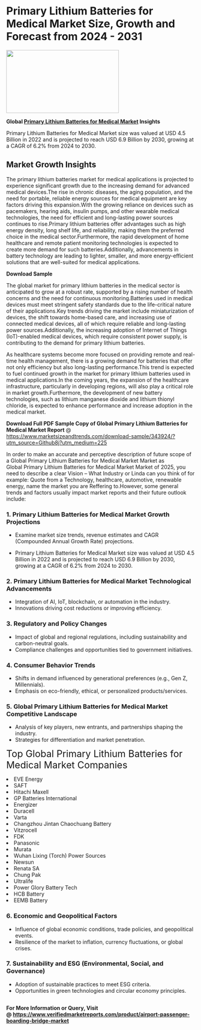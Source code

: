 <H1>Primary Lithium Batteries for Medical Market Size, Growth and Forecast from 2024 - 2031</H1><img class="aligncenter size-medium wp-image-584254" src="https://thirdeyenews.in/wp-content/uploads/2024/09/Global-Market-Research-300x168.jpeg" alt="" width="300" height="168" /><p><strong>Global&nbsp;<a href="https://www.marketsizeandtrends.com/download-sample/343924/?utm_source=Github8j?utm_medium=225">Primary Lithium Batteries for Medical Market</a> Insights</strong></p><p>Primary Lithium Batteries for Medical Market size was valued at USD 4.5 Billion in 2022 and is projected to reach USD 6.9 Billion by 2030, growing at a CAGR of 6.2% from 2024 to 2030.</p><p><h2>Market Growth Insights</h2> <p>The primary lithium batteries market for medical applications is projected to experience significant growth due to the increasing demand for advanced medical devices.The rise in chronic diseases, the aging population, and the need for portable, reliable energy sources for medical equipment are key factors driving this expansion.With the growing reliance on devices such as pacemakers, hearing aids, insulin pumps, and other wearable medical technologies, the need for efficient and long-lasting power sources continues to rise.Primary lithium batteries offer advantages such as high energy density, long shelf life, and reliability, making them the preferred choice in the medical sector.Furthermore, the rapid development of home healthcare and remote patient monitoring technologies is expected to create more demand for such batteries.Additionally, advancements in battery technology are leading to lighter, smaller, and more energy-efficient solutions that are well-suited for medical applications.</p> <p><strong>Download Sample</strong></p> <p>The global market for primary lithium batteries in the medical sector is anticipated to grow at a robust rate, supported by a rising number of health concerns and the need for continuous monitoring.Batteries used in medical devices must meet stringent safety standards due to the life-critical nature of their applications.Key trends driving the market include miniaturization of devices, the shift towards home-based care, and increasing use of connected medical devices, all of which require reliable and long-lasting power sources.Additionally, the increasing adoption of Internet of Things (IoT)-enabled medical devices, which require consistent power supply, is contributing to the demand for primary lithium batteries.</p> <p>As healthcare systems become more focused on providing remote and real-time health management, there is a growing demand for batteries that offer not only efficiency but also long-lasting performance.This trend is expected to fuel continued growth in the market for primary lithium batteries used in medical applications.In the coming years, the expansion of the healthcare infrastructure, particularly in developing regions, will also play a critical role in market growth.Furthermore, the development of new battery technologies, such as lithium manganese dioxide and lithium thionyl chloride, is expected to enhance performance and increase adoption in the medical market.</p> <p><span class=""><strong>Download Full PDF Sample Copy of Global Primary Lithium Batteries for Medical Market Report</strong> @ <a href="https://www.marketsizeandtrends.com/download-sample/343924/?utm_source=Github8j?utm_medium=225" target="_blank">https://www.marketsizeandtrends.com/download-sample/343924/?utm_source=Github8j?utm_medium=225</a></span></p><p>In order to make an accurate and perceptive description of future scope of a Global&nbsp;Primary Lithium Batteries for Medical Market Market as Global&nbsp;Primary Lithium Batteries for Medical Market Market of 2025, you need to describe a clear Vision &ndash; What Industry or Linda can you think of for example: Quote from a Technology, healthcare, automotive, renewable energy, name the market you are Reffering to.However, some general trends and factors usually impact market reports and their future outlook include:</p><h3>1.&nbsp;<strong>Primary Lithium Batteries for Medical Market Growth Projections</strong></h3><ul><li>Examine market size trends, revenue estimates and CAGR (Compounded Annual Growth Rate) projections.</li><li><p>Primary Lithium Batteries for Medical Market size was valued at USD 4.5 Billion in 2022 and is projected to reach USD 6.9 Billion by 2030, growing at a CAGR of 6.2% from 2024 to 2030.</p></li></ul><h3>2.&nbsp;<strong>Primary Lithium Batteries for Medical Market Technological Advancements</strong></h3><ul><li>Integration of AI, IoT, blockchain, or automation in the industry.</li><li>Innovations driving cost reductions or improving efficiency.</li></ul><h3>3.&nbsp;<strong>Regulatory and Policy Changes</strong></h3><ul><li>Impact of global and regional regulations, including sustainability and carbon-neutral goals.</li><li>Compliance challenges and opportunities tied to government initiatives.</li></ul><h3>4.&nbsp;<strong>Consumer Behavior Trends</strong></h3><ul><li>Shifts in demand influenced by generational preferences (e.g., Gen Z, Millennials).</li><li>Emphasis on eco-friendly, ethical, or personalized products/services.</li></ul><h3>5.&nbsp;<strong>Global Primary Lithium Batteries for Medical Market Competitive Landscape</strong></h3><ul><li>Analysis of key players, new entrants, and partnerships shaping the industry.</li><li>Strategies for differentiation and market penetration.</li></ul><p data-pm-slice="1 1 []"><span style="color: inherit; font-family: inherit; font-size: 25px;">Top Global Primary Lithium Batteries for Medical Market Companies</span></p><div class="" data-test-id=""><p><li>EVE Energy</li><li> SAFT</li><li> Hitachi Maxell</li><li> GP Batteries International</li><li> Energizer</li><li> Duracell</li><li> Varta</li><li> Changzhou Jintan Chaochuang Battery</li><li> Vitzrocell</li><li> FDK</li><li> Panasonic</li><li> Murata</li><li> Wuhan Lixing (Torch) Power Sources</li><li> Newsun</li><li> Renata SA</li><li> Chung Pak</li><li> Ultralife</li><li> Power Glory Battery Tech</li><li> HCB Battery</li><li> EEMB Battery</li></p></div><h3>6.&nbsp;<strong>Economic and Geopolitical Factors</strong></h3><ul><li>Influence of global economic conditions, trade policies, and geopolitical events.</li><li>Resilience of the market to inflation, currency fluctuations, or global crises.</li></ul><h3>7.&nbsp;<strong>Sustainability and ESG (Environmental, Social, and Governance)</strong></h3><ul><li>Adoption of sustainable practices to meet ESG criteria.</li><li>Opportunities in green technologies and circular economy principles.</li></ul><h2><strong style="font-size: 14px;">For More Information or Query, Visit @&nbsp;</strong><a style="background-color: #ffffff; font-size: 14px;" href="https://www.marketsizeandtrends.com/report/primary-lithium-batteries-for-medical-market/" target="_blank">https://www.verifiedmarketreports.com/product/airport-passenger-boarding-bridge-market</a></h2>